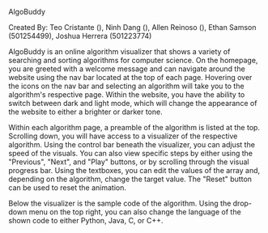 AlgoBuddy

Created By: Teo Cristante (), Ninh Dang (), Allen Reinoso (), Ethan Samson (501254499), Joshua Herrera (501223774)

AlgoBuddy is an online algorithm visualizer that shows a variety of searching and sorting algorithms for computer science. On the homepage, you are greeted with a welcome message and can
navigate around the website using the nav bar located at the top of each page. Hovering over the icons on the nav bar and selecting an algorithm will take you to the algorithm's respective page. Within the
website, you have the ability to switch between dark and light mode, which will change the appearance of the website to either a brighter or darker tone.

Within each algorithm page, a preamble of the algorithm is listed at the top. Scrolling down, you will have access to a visualizer of the respective algorithm. Using the control bar
beneath the visualizer, you can adjust the speed of the visuals. You can also view specific steps by either using the "Previous", "Next", and "Play" buttons, or by scrolling through the
visual progress bar. Using the textboxes, you can edit the values of the array and, depending on the algorithm, change the target value. The "Reset" button can be used to reset the
animation.

Below the visualizer is the sample code of the algorithm. Using the drop-down menu on the top right, you can also change the language of the shown code to either Python, Java, C, or C++.
